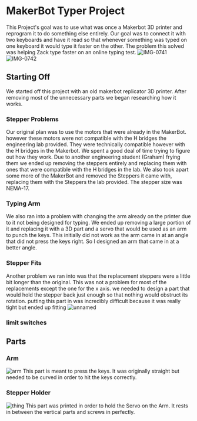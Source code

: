 # MakerBot Typer Project
This Project's goal was to use what was once a Makerbot 3D printer and reprogram it to do something else entirely. Our goal was to connect it with two keyboards and have it read so that whenever something was typed on one keyboard it would type it faster on the other. The problem this solved was helping Zack type faster on an online typing test.
![IMG-0741](https://user-images.githubusercontent.com/112979288/217347712-2c251434-4a55-4bea-a959-e4c4425f95dc.jpg)
![IMG-0742](https://user-images.githubusercontent.com/112979288/217352139-2f6f64c7-9ace-4b89-bcd1-329e3a5a4a7f.jpg)


## Starting Off
We started off this project with an old makerbot replicator 3D printer. After removing most of the unnecessary parts we began researching how it works.
### Stepper Problems
Our original plan was to use the motors that were already in the MakerBot. however these motors were not compatible with the H bridges the engineering lab provided. They were technically compatible however with the H bridges in the Makerbot. We spent a good deal of time trying to figure out how they work. Due to another engineering student (Graham) frying them we ended up removing the steppers entirely and replacing them with ones that were compatible with the H bridges in the lab. We also took apart some more of the MakerBot and removed the Steppers it came with, replacing them with the Steppers the lab provided. The stepper size was NEMA-17.
### Typing Arm
We also ran into a problem with changing the arm already on the printer due to it not being designed for typing. We ended up removing a large portion of it and replacing it with a 3D part and a servo that would be used as an arm to punch the keys. This initially did not work as the arm came in at an angle that did not press the keys right. So I designed an arm that came in at a better angle.
### Stepper Fits
Another problem we ran into was that the replacement steppers were a little bit longer than the original. This was not a problem for most of the replacements except the one for the x axis. we needed to design a part that would hold the stepper back just enough so that nothing would obstruct its rotation. putting this part in was incredibly difficult because it was really tight but ended up fitting
![unnamed](https://user-images.githubusercontent.com/112979288/217354597-351d8de1-489a-4bbc-abcf-782780c5e713.jpg)
### limit switches

## Parts
### Arm
![arm](https://user-images.githubusercontent.com/112979288/217352488-7e023115-77d6-489d-8f9d-41f511e9d05e.png)
This part is meant to press the keys. It was originally straight but needed to be curved in order to hit the keys correctly.
### Stepper Holder
![thing](https://user-images.githubusercontent.com/112979288/217352737-ef97f164-0b01-4b9d-a98f-be0bfb9de4bc.png)
This part was printed in order to hold the Servo on the Arm. It rests in  between the vertical parts and screws in perfectly.
